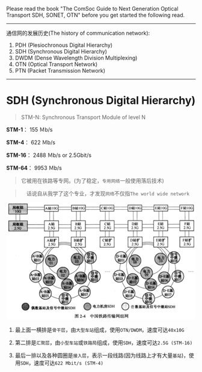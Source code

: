 Please read the book "The ComSoc Guide to Next Generation Optical Transport SDH, SONET, OTN" before you get started the following read.
___

通信网的发展历史(The history of communication network): 

1. PDH (Plesiochronous Digital Hierarchy)
2. SDH (Synchronous Digital Hierarchy)
3. DWDM (Dense Wavelength Division Multiplexing)
4. OTN (Optical Transport Network)
5. PTN (Packet Transmission Network)
___

# SDH (Synchronous Digital Hierarchy)

> STM-N: Synchronous Transport Module of level N

**STM-1**： 155 Ｍb/s

**STM-4**： 622 Ｍb/s

**STM-16**： 2488 Ｍb/s or 2.5Gbit/s

**STM-64**： 9953 Ｍb/s

> 它被用在铁路等专网。(为了稳定，`专用网络`一般使用落后技术)

>　话说自从我学了这个专业，才发现`网络`不仅指`The world wide network`

![](/assets/中国铁路传输网结构.png)

1. 最上面一横排是`骨干层`，由`大型车站`组成，使用`OTN/DWDM`，速度可达`40x10G`

2. 第二排是`汇聚层`，由`小型车站`或`铁路局`组成，使用`SDH`，速度可达`2.5G (STM-16)`

3. 最后一排以及各种圆圈是`接入层`，表示一段线路(因为线路上才有大量`基站`)，使用`SDH`，速度可达`622 Mbit/s (STM-4)`